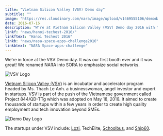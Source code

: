 ```yaml
---
title: "Vietnam Silicon Valley (VSV) Demo day"
subtitle: ""
image: "https://res.cloudinary.com/nara/image/upload/v1469555106/demoday_z3kcyv.jpg"
date: 2016-07-16
description: "W're at Vietnam Silicon Valley (VSV) Demo day 2016 with the Hanoi team"
linkf: "news/hanoi-techest-2016/"
linkftext: "Hanoi Techest 2016"
linkb: "news/nasa-space-apps-challenge2016"
linkbtext: "NASA Space-apps-challenge"
---
```


We're in force at the VSV Demo day. It was our first booth ever and it was great! We renamed NARA into SORA to emphasize social networks. 

![VSV Logo](/photos/vsv.jpg)

[Vietnam Silicon Valley (VSV)](https://vsvcapital.com.vn) is an incubator and accelerator program headed by Ms. Thach Le Anh. a businesswoman, angel investor and expert in startups. VSV is part of the push of the Vietnamese government called Project 844/QD-TTg which was adopted on May 18, 2016. It aimed to create thousands of startups within a few years in order to create high quality employment and tech innovation beyond SMEs.

![Demo Day Logo](https://res.cloudinary.com/nara/image/upload/v1469555106/demoday_z3kcyv.jpg)

The startups under VSV include: [Lozi](http://lozi.vn/), TechElite, [Schoolbus](https://schoolbus.vn), and [Ship60](https://ship60.com).


